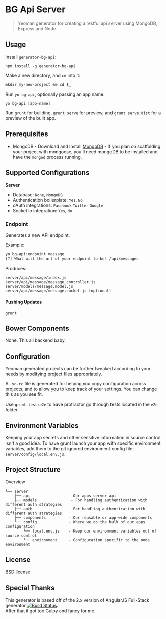 # BG Api Server

> Yeoman generator for creating a restful api server using MongoDB, Express and Node.

## Usage

Install `generator-bg-api`:
```
npm install -g generator-bg-api
```

Make a new directory, and `cd` into it:
```
mkdir my-new-project && cd $_
```

Run `yo bg-api`, optionally passing an app name:
```
yo bg-api [app-name]
```

Run `grunt` for building, `grunt serve` for preview, and `grunt serve:dist` for a preview of the built app.

## Prerequisites

* MongoDB - Download and Install [MongoDB](http://www.mongodb.org/downloads) - If you plan on scaffolding your project with mongoose, you'll need mongoDB to be installed and have the `mongod` process running.

## Supported Configurations

**Server**

* Database: `None`, `MongoDB`
* Authentication boilerplate: `Yes`, `No`
* oAuth integrations: `Facebook` `Twitter` `Google`
* Socket.io integration: `Yes`, `No`


### Endpoint
Generates a new API endpoint.


Example:
```bash
yo bg-api:endpoint message
[?] What will the url of your endpoint to be? /api/messages
```

Produces:

    server/api/message/index.js
    server/api/message/message.controller.js
    server/models/message.model.js
    server/api/message/message.socket.js (optional)


#### Pushing Updates

    grunt

## Bower Components

None.  This all backend baby.

## Configuration
Yeoman generated projects can be further tweaked according to your needs by modifying project files appropriately.

A `.yo-rc` file is generated for helping you copy configuration across projects, and to allow you to keep track of your settings. You can change this as you see fit.



Use `grunt test:e2e` to have protractor go through tests located in the `e2e` folder.

## Environment Variables

Keeping your app secrets and other sensitive information in source control isn't a good idea. To have grunt launch your app with specific environment variables, add them to the git ignored environment config file: `server/config/local.env.js`.

## Project Structure

Overview

    └── server
        ├── api                 - Our apps server api
        ├── models               - For handling authentication with different auth strategies
        ├── auth                - For handling authentication with different auth strategies
        ├── components          - Our reusable or app-wide components
        └── config              - Where we do the bulk of our apps configuration
            └── local.env.js    - Keep our environment variables out of source control
            └── environment     - Configuration specific to the node environment



## License

[BSD license](http://opensource.org/licenses/bsd-license.php)


## Special Thanks
This generator is based off of the 2.x version of AngularJS Full-Stack generator [![Build Status](https://travis-ci.org/DaftMonk/generator-angular-fullstack.svg?branch=master)](http://travis-ci.org/DaftMonk/generator-angular-fullstack).  
After that it got too Gulpy and fancy for me.
